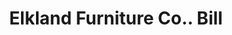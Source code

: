 ---
doi: 10.7916/D8M91MSV
date_other: '1890'
date_other_textual: 1890-1899
form: printed ephemera
genre:
- Invoices
name:
- Elkland Furniture Co.
object_in_context_url: https://biggert.cul.columbia.edu/items/view/ave_biggert_01696
subject_hierarchical_geographic:
- Elkland, Pennsylvania, United States
subject_name:
- Elkland Furniture Co.
title: Elkland Furniture Co.. Bill
sort_title: Elkland Furniture Co.. Bill
call_number: ave_biggert_01696
coordinates:
- 41.98527777777778,-77.31388888888888
pid: ave_biggert_01696
identifiers: ave_biggert_01696
thumbnail: false
permalink: /biggert/ave_biggert_01696/
layout: iiif-image-page
---